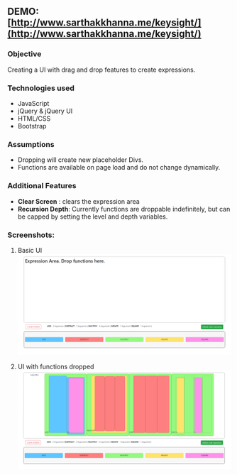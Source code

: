 ## DEMO: [http://www.sarthakkhanna.me/keysight/](http://www.sarthakkhanna.me/keysight/)

### Objective
Creating a UI with drag and drop features to create expressions.

### Technologies used
- JavaScript
- jQuery & jQuery UI
- HTML/CSS
- Bootstrap

### Assumptions
- Dropping will create new placeholder Divs.
- Functions are available on page load and do not change dynamically.

### Additional Features
- **Clear Screen** : clears the expression area
- **Recursion Depth**: Currently functions are droppable indefinitely, but can be capped by setting the level and depth variables. 


### Screenshots:
1. Basic UI
![Basic UI](Screenshots/1.png)

2. UI with functions dropped
![Dropped Functions](Screenshots/2.png)